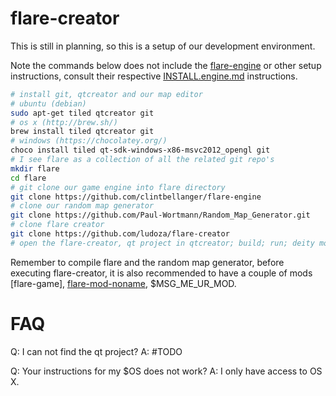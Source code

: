 # flare-creator

This is still in planning, so this is a setup of our development environment.

Note the commands below does not include the [flare-engine] or other setup instructions, consult their respective [INSTALL.engine.md]() instructions.

```sh
# install git, qtcreator and our map editor
# ubuntu (debian)
sudo apt-get tiled qtcreator git
# os x (http://brew.sh/)
brew install tiled qtcreator git
# windows (https://chocolatey.org/)
choco install tiled qt-sdk-windows-x86-msvc2012_opengl git
# I see flare as a collection of all the related git repo's
mkdir flare
cd flare
# git clone our game engine into flare directory
git clone https://github.com/clintbellanger/flare-engine
# clone our random map generator
git clone https://github.com/Paul-Wortmann/Random_Map_Generator.git
# clone flare creator
git clone https://github.com/ludoza/flare-creator
# open the flare-creator, qt project in qtcreator; build; run; deity mode!!1 
```

Remember to compile flare and the random map generator, before executing flare-creator, it is also recommended to have a couple of mods [flare-game], [flare-mod-noname], $MSG_ME_UR_MOD.

# FAQ

Q: I can not find the qt project?
A: #TODO

Q: Your instructions for my $OS does not work?
A: I only have access to OS X.

[flare-engine]: https://github.com/clintbellanger/flare-engine
[map-generator]: https://github.com/Paul-Wortmann/Random_Map_Generator.git
[flare-mod-noname]: https://github.com/igorko/flare-mod-noname.git 
<link rel="stylesheet" type="text/css" href="http://goo.gl/A0Ah1C">
